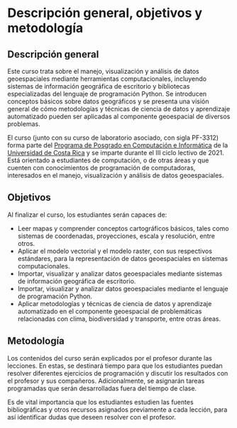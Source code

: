 # Descripción general, objetivos y metodología

## Descripción general

Este curso trata sobre el manejo, visualización y análisis de datos geoespaciales mediante herramientas computacionales, incluyendo sistemas de información geográfica de escritorio y bibliotecas especializadas del lenguaje de programación Python. Se introducen conceptos básicos sobre datos geográficos y se presenta una visión general de cómo metodologías y técnicas de ciencia de datos y aprendizaje automatizado pueden ser aplicadas al componente geoespacial de diversos problemas.

El curso (junto con su curso de laboratorio asociado, con sigla PF-3312) forma parte del [Programa de Posgrado en Computación e Informática](http://www.pci.ucr.ac.cr/) de la [Universidad de Costa Rica](https://www.ucr.ac.cr/) y se imparte durante el III ciclo lectivo de 2021. Está orientado a estudiantes de computación, o de otras áreas y que cuenten con conocimientos de programación de computadoras, interesados en el manejo, visualización y análisis de datos geoespaciales. 

## Objetivos

Al finalizar el curso, los estudiantes serán capaces de:

- Leer mapas y comprender conceptos cartográficos básicos, tales como sistemas de coordenadas, proyecciones, escala y resolución, entre otros.
- Aplicar el modelo vectorial y el modelo raster, con sus respectivos estándares, para la representación de datos geoespaciales en sistemas computacionales.
- Importar, visualizar y analizar datos geoespaciales mediante sistemas de información geográfica de escritorio.
- Importar, visualizar y analizar datos geoespaciales mediante el lenguaje de programación Python.
- Aplicar metodologías y técnicas de ciencia de datos y aprendizaje automatizado en el componente geoespacial de problemáticas relacionadas con clima, biodiversidad y transporte, entre otras áreas.

## Metodología

Los contenidos del curso serán explicados por el profesor durante las lecciones. En estas, se destinará tiempo para que los estudiantes puedan resolver diferentes ejercicios de programación y discutir los resultados con el profesor y sus compañeros. Adicionalmente, se asignarán tareas programadas que serán desarrolladas fuera del tiempo de clase.

Es de vital importancia que los estudiantes estudien las fuentes bibliográficas y otros recursos asignados previamente a cada lección, para así identificar dudas que deseen resolver con el profesor.